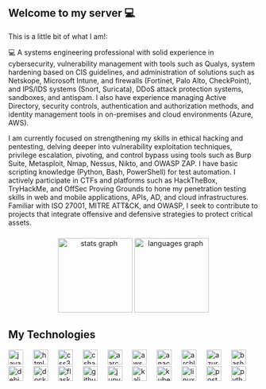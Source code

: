 ## Welcome to my server 💻


This is a little bit of what I am!:

💻 
A systems engineering professional with solid experience in cybersecurity, vulnerability management with tools such as Qualys, system hardening based on CIS guidelines, and administration of solutions such as Netskope, Microsoft Intune, and firewalls (Fortinet, Palo Alto, CheckPoint), and IPS/IDS systems (Snort, Suricata), DDoS attack protection systems, sandboxes, and antispam. I also have experience managing Active Directory, security controls, authentication and authorization methods, and identity management tools in on-premises and cloud environments (Azure, AWS).

I am currently focused on strengthening my skills in ethical hacking and pentesting, delving deeper into vulnerability exploitation techniques, privilege escalation, pivoting, and control bypass using tools such as Burp Suite, Metasploit, Nmap, Nessus, Nikto, and OWASP ZAP. I have basic scripting knowledge (Python, Bash, PowerShell) for test automation. I actively participate in CTFs and platforms such as HackTheBox, TryHackMe, and OffSec Proving Grounds to hone my penetration testing skills in web and mobile applications, APIs, AD, and cloud infrastructures. Familiar with ISO 27001, MITRE ATT&CK, and OWASP, I seek to contribute to projects that integrate offensive and defensive strategies to protect critical assets.

###

<div align="center">
  <img src="https://github-readme-stats.vercel.app/api?username=Cyberdark-Security&hide_title=false&hide_rank=false&show_icons=true&include_all_commits=true&count_private=true&disable_animations=false&theme=dracula&locale=en&hide_border=false" height="150" alt="stats graph"  />
  <img src="https://github-readme-stats.vercel.app/api/top-langs?username=Cyberdark-Security&locale=en&hide_title=false&layout=compact&card_width=320&langs_count=5&theme=dracula&hide_border=false" height="150" alt="languages graph"  />
</div>

###

## My Technologies

<div align="left">
  <img src="https://cdn.jsdelivr.net/gh/devicons/devicon/icons/javascript/javascript-original.svg" height="30" alt="javascript logo" />
  <img width="12" />
  <img src="https://cdn.jsdelivr.net/gh/devicons/devicon/icons/html5/html5-original.svg" height="30" alt="html5 logo" />
  <img width="12" />
  <img src="https://cdn.jsdelivr.net/gh/devicons/devicon/icons/css3/css3-original.svg" height="30" alt="css3 logo" />
  <img width="12" />
  <img src="https://cdn.jsdelivr.net/gh/devicons/devicon/icons/csharp/csharp-original.svg" height="30" alt="csharp logo" />
  <img width="12" />
  <img src="https://cdn.jsdelivr.net/gh/devicons/devicon@latest/icons/aarch64/aarch64-original.svg" height="30" alt="aarch64 logo" />
  <img width="12" />
  <img src="https://cdn.jsdelivr.net/gh/devicons/devicon@latest/icons/amazonwebservices/amazonwebservices-original-wordmark.svg" height="30" alt="aws logo" />
  <img width="12" />
  <img src="https://cdn.jsdelivr.net/gh/devicons/devicon@latest/icons/anaconda/anaconda-original-wordmark.svg" height="30" alt="anaconda logo" />
  <img width="12" />
  <img src="https://cdn.jsdelivr.net/gh/devicons/devicon@latest/icons/archlinux/archlinux-original-wordmark.svg" height="30" alt="archlinux logo" />
  <img width="12" />
  <img src="https://cdn.jsdelivr.net/gh/devicons/devicon@latest/icons/azure/azure-original-wordmark.svg" height="30" alt="azure logo" />
  <img width="12" />
  <img src="https://cdn.jsdelivr.net/gh/devicons/devicon@latest/icons/bash/bash-original.svg" height="30" alt="bash logo" />
  <img width="12" />
  <img src="https://cdn.jsdelivr.net/gh/devicons/devicon@latest/icons/debian/debian-original-wordmark.svg" height="30" alt="debian logo" />
  <img width="12" />
  <img src="https://cdn.jsdelivr.net/gh/devicons/devicon@latest/icons/docker/docker-original-wordmark.svg" height="30" alt="docker logo" />
  <img width="12" />
  <img src="https://cdn.jsdelivr.net/gh/devicons/devicon@latest/icons/flask/flask-original-wordmark.svg" height="30" alt="flask logo" />
  <img width="12" />
  <img src="https://cdn.jsdelivr.net/gh/devicons/devicon@latest/icons/github/github-original.svg" height="30" alt="github logo" />
  <img width="12" />
  <img src="https://cdn.jsdelivr.net/gh/devicons/devicon@latest/icons/jupyter/jupyter-original-wordmark.svg" height="30" alt="jupyter logo" />
  <img width="12" />
  <img src="https://cdn.jsdelivr.net/gh/devicons/devicon@latest/icons/kalilinux/kalilinux-original.svg" height="30" alt="kali logo" />
  <img width="12" />
  <img src="https://cdn.jsdelivr.net/gh/devicons/devicon@latest/icons/kubernetes/kubernetes-original-wordmark.svg" height="30" alt="kubernetes logo" />
  <img width="12" />
  <img src="https://cdn.jsdelivr.net/gh/devicons/devicon@latest/icons/linux/linux-original.svg" height="30" alt="linux logo" />
  <img width="12" />
  <img src="https://cdn.jsdelivr.net/gh/devicons/devicon@latest/icons/postman/postman-original-wordmark.svg" height="30" alt="postman logo" />
  <img width="12" />
  <img src="https://cdn.jsdelivr.net/gh/devicons/devicon@latest/icons/python/python-original-wordmark.svg" height="30" alt="python logo" />
</div>
<br clear="both">

</div>

###


<!--
**Cyberdark-Security/Cyberdark-Security** is a ✨ _special_ ✨ repository because its `README.md` (this file) appears on your GitHub profile.
-->

